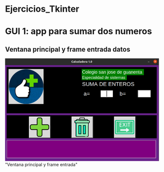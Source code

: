 # Ejercicios_Tkinter

# GUI 1: app para sumar dos numeros

## Ventana principal y frame entrada datos

![ventana principal y frame entrada](ventana_principal.png )"Ventana principal y frame entrada" 

